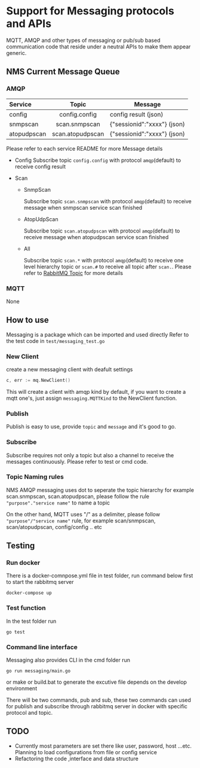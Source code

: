 # Support for Messaging protocols and APIs

MQTT, AMQP and other types of messaging or pub/sub based communication code that reside under
a neutral APIs to make them appear generic.


## NMS Current Message Queue

### AMQP

| Service  |      Topic           |     Message    |
|:---------|:--------------------:|----------------|
| config   |  config.config       | config result (json)|
| snmpscan |    scan.snmpscan     | {"sessionid":"xxxx"}  (json)|
| atopudpscan | scan.atopudpscan  | {"sessionid":"xxxx"}  (json)|

Please refer to each service README for more Message details

- Config
	Subscribe topic `config.config` with protocol `amqp`(default) to receive config result

- Scan
	- SnmpScan 

		Subscribe topic `scan.snmpscan` with protocol `amqp`(default) to receive message when snmpscan service scan finished
	- AtopUdpScan

		Subscribe topic `scan.atopudpscan` with protocol `amqp`(default) to receive message when atopudpscan service scan finished
	- All

		Subscribe topic `scan.*` with protocol `amqp`(default) to receive one level hierarchy topic or `scan.#` to receive all topic after `scan.`.
		Please refer to [RabbitMQ Topic](https://www.rabbitmq.com/tutorials/tutorial-five-go.html) for more details

### MQTT

None


## How to use
Messaging is a package which can be imported and used directly
Refer to the test code in `test/messaging_test.go`

### New Client
create a new messaging client with deafult settings
```go
c, err := mq.NewClient()
```

This will create a client with amqp kind by default, if you want to create a mqtt one's, just assign `messaging.MQTTKind` to the NewClient function.

### Publish

Publish is easy to use, provide `topic` and `message` and it's good to go. 


### Subscribe

Subscribe requires not only a topic but also a channel to receive the messages continuously. Please refer to test or cmd code.



### Topic Naming rules


NMS AMQP messaging uses dot to seperate the topic hierarchy for example scan.snmpscan, scan.atopudpscan, please follow the rule
`"purpose"."service name"` to name a topic

On the other hand, MQTT uses "/" as a delimiter, please follow `"purpose"/"service name"` rule, for example
scan/snmpscan, scan/atopudpscan, config/config .. etc



## Testing

### Run docker
There is a docker-comnpose.yml file in test folder, run command below first to start the rabbitmq server

```shell
docker-compose up
```

### Test function
In the test folder run

```shell
go test
```

### Command line interface
Messaging also provides CLI in the cmd folder run 

```shell
go run messaging/main.go
```
or make or build.bat to generate the excutive file depends on the develop environment

There will be two commands, pub and sub, these two commands can used for publish and subscribe through rabbitmq server in docker with specific protocol and topic.


## TODO

- Currently most parameters are set there like user, password, host ...etc. Planning to load configurations from file or config service
- Refactoring the code ,interface and data structure
